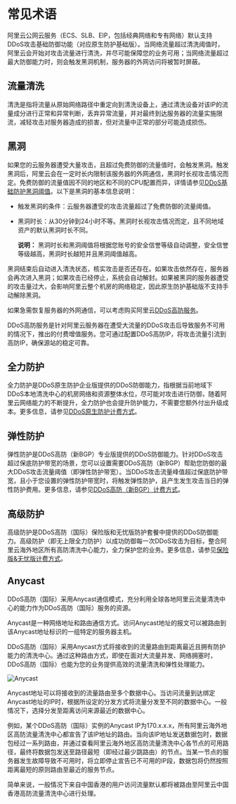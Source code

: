 # 常见术语

阿里云公网云服务（ECS、SLB、EIP，包括经典网络和专有网络）默认支持DDoS攻击基础防御功能（对应原生防护基础版）。当网络流量超过清洗阈值时，阿里云会开始对攻击流量进行清洗，并尽可能保障您的业务可用；当网络流量超过最大防御能力时，则会触发黑洞机制，服务器的外网访问将被暂时屏蔽。

## 流量清洗

清洗是指将流量从原始网络路径中重定向到清洗设备上，通过清洗设备对该IP的流量成分进行正常和异常判断，丢弃异常流量，并对最终到达服务器的流量实施限流，减轻攻击对服务器造成的损害，但对流量中正常的部分可能造成损伤。

## 黑洞

如果您的云服务器遭受大量攻击，且超过免费防御的流量值时，会触发黑洞。触发黑洞后，阿里云会在一定时长内限制该服务器的外网通信，黑洞时长视攻击情况而定。免费防御的流量值因不同的地区和不同的CPU配置而异，详情请参见[DDoS基础防护黑洞阈值](/intl.zh-CN/3分钟了解DDoS攻击/黑洞策略/DDoS基础防护黑洞阈值.md)。以下是黑洞的基本信息说明：

-   触发黑洞的条件：云服务器遭受的攻击流量超过了免费防御的流量阈值。
-   黑洞时长：从30分钟到24小时不等。黑洞时长视攻击情况而定，且不同地域资产的默认黑洞时长不同。

    **说明：** 黑洞时长和黑洞阈值将根据您账号的安全信誉等级自动调整，安全信誉等级越高，黑洞时长越短并且黑洞阈值越高。


黑洞结束后自动进入清洗状态，核实攻击是否还存在。如果攻击依然存在，服务器会再次进入黑洞；如果攻击已经停止，系统会自动解封。如果被黑洞的服务器遭受的攻击量过大，会影响阿里云整个机房的网络稳定，因此原生防护基础版不支持手动解除黑洞。

如果急需恢复服务器的外网通信，可以考虑购买阿里云[DDoS高防服务](https://www.alibabacloud.com/product/ddos)。

DDoS高防服务是针对阿里云服务器在遭受大流量的DDoS攻击后导致服务不可用的情况下，推出的付费增值服务。您可通过配置DDoS高防IP，将攻击流量引流到高防IP，确保源站的稳定可靠。

## 全力防护

全力防护是DDoS原生防护企业版提供的DDoS防御能力，指根据当前地域下DDoS本地清洗中心的机房网络和资源整体水位，尽可能对攻击进行防御，随着阿里云网络能力的不断提升，全力防护也会提升防护能力，不需要您额外付出升级成本。更多信息，请参见[DDoS原生防护计费方式](/intl.zh-CN/产品定价/DDoS原生防护计费方式.md)。

## 弹性防护

弹性防护是DDoS高防（新BGP）专业版提供的DDoS防御能力。针对DDoS攻击超过保底防护带宽的场景，您可以设置需要DDoS高防（新BGP）帮助您防御的最大DDoS攻击流量阈值（即弹性防护带宽）。当DDoS攻击流量峰值超过保底防护带宽，且小于您设置的弹性防护带宽时，将触发弹性防护，且产生发生攻击当日的弹性防护费用。更多信息，请参见[DDoS高防（新BGP）计费方式](/intl.zh-CN/产品定价/DDoS高防（新BGP）计费方式.md)。

## 高级防护

高级防护是DDoS高防（国际）保险版和无忧版防护套餐中提供的DDoS防御能力。高级防护（即无上限全力防护）以成功防御每一次DDoS攻击为目标，整合阿里云海外地区所有高防清洗中心能力，全力保护您的业务。更多信息，请参见[保险版&无忧版计费方式](/intl.zh-CN/产品定价/DDoS高防（国际）计费方式/保险版&无忧版计费方式.md)。

## Anycast

DDoS高防（国际）采用Anycast通信模式，充分利用全球各地阿里云流量清洗中心的能力作为DDoS高防（国际）服务的资源。

Anycast是一种网络地址和路由通信方式。访问Anycast地址的报文可以被路由到该Anycast地址标识的一组特定的服务器主机。

DDoS高防（国际）采用Anycast方式将接收到的流量路由到距离最近且拥有防护能力的清洗中心。通过这种路由方式，即使在面对大流量并发、网络拥塞时，DDoS高防（国际）也能为您的业务提供高效的流量清洗和弹性处理能力。

![Anycast](https://static-aliyun-doc.oss-cn-hangzhou.aliyuncs.com/assets/img/zh-CN/0560858951/p38704.png)

Anycast地址可以将接收到的流量路由至多个数据中心。当访问流量到达绑定Anycast地址的IP时，根据所设定的分发方式将流量分发至不同的数据中心。一般情况下，选择分发至距离访问来源最近的数据中心。

例如，某个DDoS高防（国际）实例的Anycast IP为170.x.x.x，所有阿里云海外地区高防流量清洗中心都宣告了该IP地址的路由。当向该IP地址发送数据包时，数据包经过一系列路由，并通过查看阿里云海外地区高防流量清洗中心各节点的可用路径，最终将数据包发送至路径最短（即经过最少跳路由）的节点。当某一节点的服务器发生故障导致不可用时，将立即停止宣告已不可用的IP段，数据包将仍然按照距离最短的原则路由至最近的服务节点。

简单来说，一般情况下来自中国香港的用户访问流量默认都将被路由至阿里云中国香港高防流量清洗中心进行处理。

